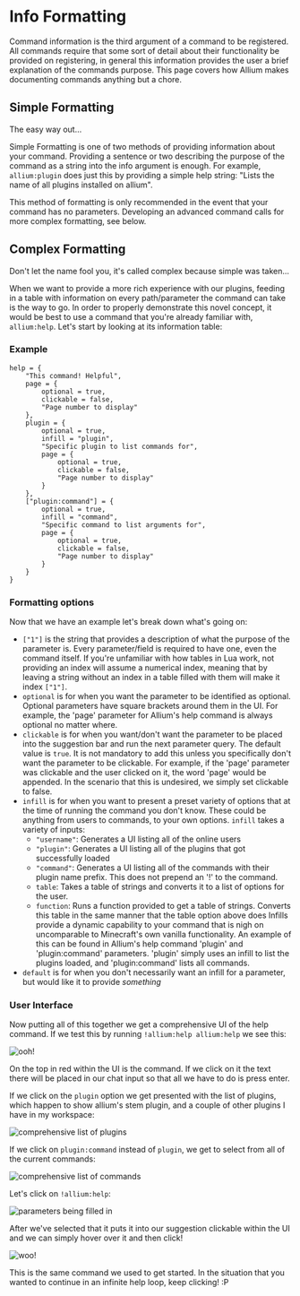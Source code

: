 # Info Formatting

Command information is the third argument of a command to be registered. All commands require that some sort of detail about their functionality be provided on registering, in general this information provides the user a brief explanation of the commands purpose. This page covers how Allium makes documenting commands anything but a chore.

## Simple Formatting

The easy way out...

Simple Formatting is one of two methods of providing information about your command. Providing a sentence or two describing the purpose of the command as a string into the info argument is enough. For example, `allium:plugin` does just this by providing a simple help string: "Lists the name of all plugins installed on allium".

This method of formatting is only recommended in the event that your command has no parameters. Developing an advanced command calls for more complex formatting, see below.

## Complex Formatting

Don't let the name fool you, it's called complex because simple was taken...

When we want to provide a more rich experience with our plugins, feeding in a table with information on every path/parameter the command can take is the way to go. In order to properly demonstrate this novel concept, it would be best to use a command that you're already familiar with, `allium:help`. Let's start by looking at its information table:

### Example

    help = {
        "This command! Helpful",
        page = {
            optional = true,
            clickable = false,
            "Page number to display"
        },
        plugin = {
            optional = true,
            infill = "plugin",
            "Specific plugin to list commands for",
            page = {
                optional = true,
                clickable = false,
                "Page number to display"
            }
        },
        ["plugin:command"] = {
            optional = true,
            infill = "command",
            "Specific command to list arguments for",
            page = {
                optional = true,
                clickable = false,
                "Page number to display"
            }
        }
    }

### Formatting options

Now that we have an example let's break down what's going on:

- `["1"]` is the string that provides a description of what the purpose of the parameter is. Every parameter/field is required to have one, even the command itself. If you're unfamiliar with how tables in Lua work, not providing an index will assume a numerical index, meaning that by leaving a string without an index in a table filled with them will make it index `["1"]`.
- `optional` is for when you want the parameter to be identified as optional. Optional parameters have square brackets around them in the UI. For example, the 'page' parameter for Allium's help command is always optional no matter where.
- `clickable` is for when you want/don't want the parameter to be placed into the suggestion bar and run the next parameter query. The default value is `true`. It is not mandatory to add this unless you specifically don't want the parameter to be clickable. For example, if the 'page' parameter was clickable and the user clicked on it, the word 'page' would be appended. In the scenario that this is undesired, we simply set clickable to false.
- `infill` is for when you want to present a preset variety of options that at the time of running the command you don't know. These could be anything from users to commands, to your own options. `infill` takes a variety of inputs:
  - `"username"`: Generates a UI listing all of the online users
  - `"plugin"`: Generates a UI listing all of the plugins that got successfully loaded
  - `"command"`: Generates a UI listing all of the commands with their plugin name prefix. This does not prepend an '!' to the command.
  - `table`: Takes a table of strings and converts it to a list of options for the user.
  - `function`: Runs a function provided to get a table of strings. Converts this table in the same manner that the table option above does
Infills provide a dynamic capability to your command that is nigh on uncomparable to Minecraft's own vanilla functionality. An example of this can be found in Allium's help command 'plugin' and 'plugin:command' parameters. 'plugin' simply uses an infill to list the plugins loaded, and 'plugin:command' lists all commands.
- `default` is for when you don't necessarily want an infill for a parameter, but would like it to provide _something_

### User Interface

Now putting all of this together we get a comprehensive UI of the help command. If we test this by running `!allium:help allium:help` we see this:

![ooh!](https://i.postimg.cc/NM72PfYr/help.png)

On the top in red within the UI is the command. If we click on it the text there will be placed in our chat input so that all we have to do is press enter.

If we click on the `plugin` option we get presented with the list of plugins, which happen to show allium's stem plugin, and a couple of other plugins I have in my workspace:

![comprehensive list of plugins](https://i.postimg.cc/fyzS4nTq/help-plugin.png)

If we click on `plugin:command` instead of `plugin`, we get to select from all of the current commands:

![comprehensive list of commands](https://i.postimg.cc/hPGQpBYf/help-command.png)

Let's click on `!allium:help`:

![parameters being filled in](https://i.postimg.cc/0jVMPWzk/help-select.png)

After we've selected that it puts it into our suggestion clickable within the UI and we can simply hover over it and then click!

![woo!](https://i.postimg.cc/HWz7wxBq/help-suggest.png)

This is the same command we used to get started. In the situation that you wanted to continue in an infinite help loop, keep clicking! :P
